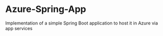 # Azure-Spring-App
Implementation of a simple Spring Boot application to host it in Azure via app services
